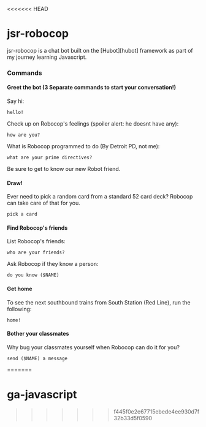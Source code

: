 <<<<<<< HEAD
# jsr-robocop

jsr-robocop is a chat bot built on the [Hubot][hubot] framework as part of my journey learning Javascript.

### Commands

#### Greet the bot (3 Separate commands to start your conversation!)

Say hi:

    hello!

Check up on Robocop's feelings (spoiler alert: he doesnt have any):

    how are you?

What is Robocop programmed to do (By Detroit PD, not me):

    what are your prime directives?

Be sure to get to know our new Robot friend.

#### Draw!

Ever need to pick a random card from a standard 52 card deck? Robocop can take care of that for you.

    pick a card

#### Find Robocop's friends

List Robocop's friends:

    who are your friends?

Ask Robocop if they know a person:

    do you know ($NAME)

#### Get home

To see the next southbound trains from South Station (Red Line), run the following:

    home!

#### Bother your classmates

Why bug your classmates yourself when Robocop can do it for you?

    send ($NAME) a message
=======
# ga-javascript
>>>>>>> f445f0e2e67715ebede4ee930d7f32b33d5f0590
